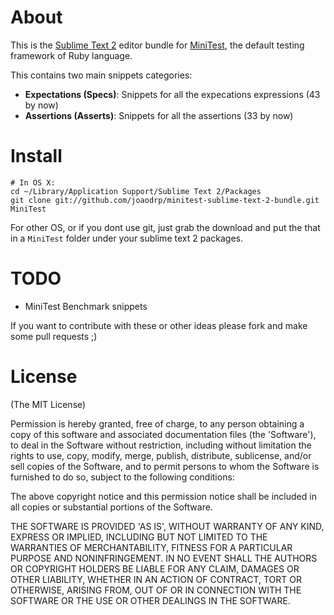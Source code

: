 About
=======
This is the [Sublime Text 2][] editor bundle for [MiniTest][], the default testing framework of Ruby language.

This contains two main snippets categories:

- **Expectations (Specs)**: Snippets for all the expecations expressions (43 by now)
- **Assertions (Asserts)**: Snippets for all the assertions (33 by now)

Install
=======
    # In OS X:
    cd ~/Library/Application Support/Sublime Text 2/Packages
    git clone git://github.com/joaodrp/minitest-sublime-text-2-bundle.git MiniTest

For other OS, or if you dont use git, just grab the download and put the that in a  `MiniTest` folder under your sublime text 2 packages.

TODO
=======
* MiniTest Benchmark snippets

If you want to contribute with these or other ideas please fork and make some pull requests ;)

[MiniTest]: https://github.com/seattlerb/minitest
[Sublime Text 2]: http://www.sublimetext.com/

License
=======

(The MIT License)

Permission is hereby granted, free of charge, to any person obtaining
a copy of this software and associated documentation files (the
'Software'), to deal in the Software without restriction, including
without limitation the rights to use, copy, modify, merge, publish,
distribute, sublicense, and/or sell copies of the Software, and to
permit persons to whom the Software is furnished to do so, subject to
the following conditions:

The above copyright notice and this permission notice shall be
included in all copies or substantial portions of the Software.

THE SOFTWARE IS PROVIDED 'AS IS', WITHOUT WARRANTY OF ANY KIND,
EXPRESS OR IMPLIED, INCLUDING BUT NOT LIMITED TO THE WARRANTIES OF
MERCHANTABILITY, FITNESS FOR A PARTICULAR PURPOSE AND NONINFRINGEMENT.
IN NO EVENT SHALL THE AUTHORS OR COPYRIGHT HOLDERS BE LIABLE FOR ANY
CLAIM, DAMAGES OR OTHER LIABILITY, WHETHER IN AN ACTION OF CONTRACT,
TORT OR OTHERWISE, ARISING FROM, OUT OF OR IN CONNECTION WITH THE
SOFTWARE OR THE USE OR OTHER DEALINGS IN THE SOFTWARE.
